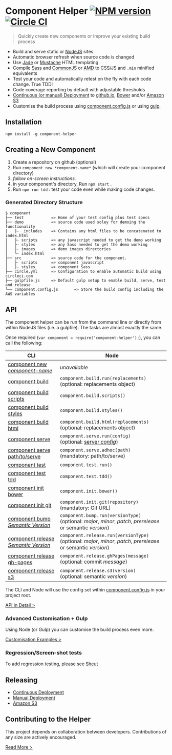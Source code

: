 Component Helper [![NPM version](http://img.shields.io/npm/v/component-helper.svg)](https://www.npmjs.org/package/component-helper) [![Circle CI](https://circleci.com/gh/skyglobal/component-helper/tree/master.svg?style=svg)](https://circleci.com/gh/skyglobal/component-helper/tree/master)
========================
> Quickly create new components or Improve your existing build process

 * Build and serve static or [NodeJS](http://en.wikipedia.org/wiki/Node.js) sites
 * Automatic browser refresh when source code is changed
 * Use [Jade](http://jade-lang.com) or [Mustache](https://mustache.github.io) HTML templating
 * Compile [Sass](http://en.wikipedia.org/wiki/Sass_(stylesheet_language)) and [CommonJS](http://en.wikipedia.org/wiki/CommonJS) or [AMD](http://en.wikipedia.org/wiki/Asynchronous_module_definition) to CSS/JS and `.min` minified equivalents 
 * Test your code and automatically retest on the fly with each code change. True TDD!
 * Code coverage reporting by default with adjustable thresholds
 * [Continuous (or manual) Deployment](RELEASING.md) to [github.io](https://pages.github.com), [Bower](http://bower.io) and/or [Amazon S3](http://en.wikipedia.org/wiki/Amazon_S3)
 * Customise the build process using [component.config.js](component-structure/component.config.js) or using [gulp](examples/gulpfile.js).

## Installation

`npm install -g component-helper`

## Creating a New Component

1. Create a repository on github (optional)
2. Run `component new *component-name*` (which will create your component directory)
3. *follow on-screen instructions.*
4. in your component's directory, Run `npm start` .
5. Run `npm run tdd` : test your code even while making code changes.

### Generated Directory Structure

    $ component
    ├── test            => Home of your test config plus test specs
    ├── demo            => source code used soley for demoing the functionality
    │   ├- _includes    => Contains any html files to be concatenated to index.html
    │   ├- scripts      => any javascript needed to get the demo working
    │   ├- styles       => any Sass needed to get the demo working
    │   ├- images       => demo images directories
    │   └- index.html
    ├── src             => source code for the component.
    │   ├- scripts      => component javascript
    │   ├- styles       => component Sass
    ├── circle.yml      => Configuration to enable automatic build using circleci.com
    ├── gulpfile.js     => Default gulp setup to enable build, serve, test and release
    └── component.config.js       => Store the build config including the AWS variables
     
## API

The component helper can be run from the command line or directly from within NodeJS files (i.e. a gulpfile).  The tasks are almost exactly the same.

Once required (`var component = require('component-helper');`), you can call the following:

CLI | Node
--- | ----
[component new *component-name*](API.md/#new) | *unavailable*
[component build](API.md/#build) | `component.build.run(replacements)`<br> (optional: replacements object)
[component build scripts](API.md/#scripts) | `component.build.scripts()`
[component build styles](API.md/#styles) | `component.build.styles()`
[component build html](API.md/#html) | `component.build.html(replacements)` <br>(optional: replacements object)
[component serve](API.md/#serve) | `component.serve.run(config)` <br>(optional: [server *config*](API.md#serve))
[component serve path/to/serve](API.md/#adhoc) | `component.serve.adhoc(path)` <br>(mandatory: path/to/serve)
[component test](API.md/#testing) | `component.test.run()`
[component test tdd](API.md/#tdd) | `component.test.tdd()`
[component init bower](API.md/#bower) | `component.init.bower()`
[component init git](API.md/#git) | `component.init.git(repository)` <br>(mandatory: Git URL)
[component bump *Semantic Version*](API.md/#bump-the-version) | `component.bump.run(versionType)` <br>(optional: *major*, *minor*, *patch*, *prerelease* or semantic *version*)
[component release *Semantic Version*](API.md/#releasing) | `component.release.run(versionType)` <br>(optional: *major*, *minor*, *patch*, *prerelease* or semantic *version*)
[component release gh-pages](API.md/#gh-pages) | `component.release.ghPages(message)` <br>(optional: commit *message*)
[component release s3](API.md/#s3) | `component.release.s3(version)` <br>(optional: semantic *version*)

The CLI and Node will use the config set within [component.config.js](component-structure/component.config.js) in your project root.

[API in Detail >](API.md)

### Advanced Customisation + Gulp

Using Node (or Gulp) you can customise the build process even more.

[Customisation Examples >](Customisation-Examples.md)

### Regression/Screen-shot tests

To add regression testing, please see [Sheut](https://github.com/skyglobal/Sheut)

## Releasing

 * [Continuous Deployment](RELEASING.md#continuous-deployment)
 * [Manual Deployment](RELEASING.md#manual-deployment)
 * [Amazon S3](API.md#s3)

## Contributing to the Helper

This project depends on collaboration between developers. Contributions of any size are actively encouraged.

[Read More >](CONTRIBUTING.md)
